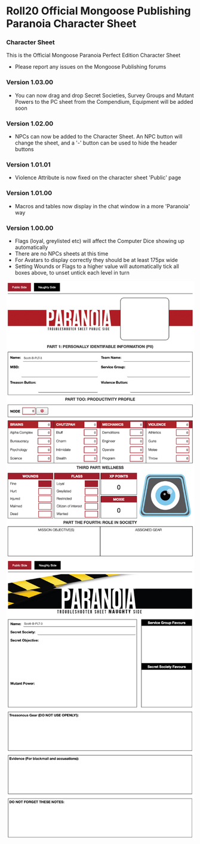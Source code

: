 # Roll20 Official Mongoose Publishing Paranoia Character Sheet

### Character Sheet

This is the Official Mongoose Paranoia Perfect Edition Character Sheet

- Please report any issues on the Mongoose Publishing forums

### Version 1.03.00

- You can now drag and drop Secret Societies, Survey Groups and Mutant Powers to the PC sheet from the Compendium, Equipment will be added soon

### Version 1.02.00

- NPCs can now be added to the Character Sheet. An NPC button will change the sheet, and a '-' button can be used to hide the header buttons

### Version 1.01.01

- Violence Attribute is now fixed on the character sheet 'Public' page

### Version 1.01.00

- Macros and tables now display in the chat window in a more 'Paranoia' way

### Version 1.00.00

- Flags (loyal, greylisted etc) will affect the Computer Dice showing up automatically
- There are no NPCs sheets at this time
- For Avatars to display correctly they should be at least 175px wide
- Setting Wounds or Flags to a higher value will automatically tick all boxes above, to unset untick each level in turn

![Image](Official%20Mongoose%20Publishing%20Paranoia%20Character%20Sheet.jpg)
![Image](Official%20Mongoose%20Publishing%20Paranoia%20Character%20Sheet%20Naughty%20Side.jpg)
